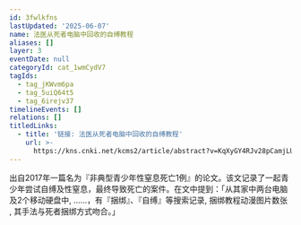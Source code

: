 ```yaml
---
id: 3fwlkfns
lastUpdated: '2025-06-07'
name: 法医从死者电脑中回收的自缚教程
aliases: []
layer: 3
eventDate: null
categoryId: cat_1wmCydV7
tagIds:
  - tag_jKWvm6pa
  - tag_5uiQ64t5
  - tag_6irejv37
timelineEvents: []
relations: []
titledLinks:
  - title: '链接: 法医从死者电脑中回收的自缚教程'
    url: >-
      https://kns.cnki.net/kcms2/article/abstract?v=KqXyGY4RJv28pCamjLUbGArCaObFFxmDHYLUoti9U95kFfyhwlXeGshm52l53EoO-wquG5qe1VRE_X0I93UlIpUkD68r00MlU6dXoexMTbiAWuLlk_a59noBS8C7CuzaSSsOKdDCGtdd2AEtwIWjH3w8BaLFYnfGHPv0-jbCWXgVHwWbxVQTdm5XtmIMHLPZ&uniplatform=NZKPT&language=CHS
---
```

出自2017年一篇名为『非典型青少年性窒息死亡1例』的论文。该文记录了一起青少年尝试自缚及性窒息，最终导致死亡的案件。在文中提到：「从其家中两台电脑及2个移动硬盘中, ……，有『捆绑』、『自缚』等搜索记录, 捆绑教程动漫图片数张 , 其手法与死者捆绑方式吻合。」
